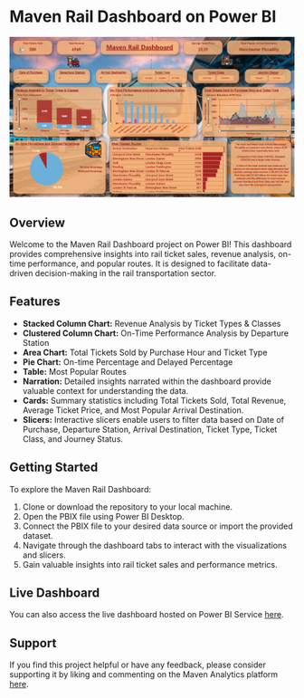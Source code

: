# Maven Rail Dashboard on Power BI

![Dashboard Preview](Screenshot%20(200).png)

## Overview
Welcome to the Maven Rail Dashboard project on Power BI! This dashboard provides comprehensive insights into rail ticket sales, revenue analysis, on-time performance, and popular routes. It is designed to facilitate data-driven decision-making in the rail transportation sector.

## Features
- **Stacked Column Chart:** Revenue Analysis by Ticket Types & Classes
- **Clustered Column Chart:** On-Time Performance Analysis by Departure Station
- **Area Chart:** Total Tickets Sold by Purchase Hour and Ticket Type
- **Pie Chart:** On-time Percentage and Delayed Percentage
- **Table:** Most Popular Routes
- **Narration:** Detailed insights narrated within the dashboard provide valuable context for understanding the data.
- **Cards:** Summary statistics including Total Tickets Sold, Total Revenue, Average Ticket Price, and Most Popular Arrival Destination.
- **Slicers:** Interactive slicers enable users to filter data based on Date of Purchase, Departure Station, Arrival Destination, Ticket Type, Ticket Class, and Journey Status.

## Getting Started
To explore the Maven Rail Dashboard:
1. Clone or download the repository to your local machine.
2. Open the PBIX file using Power BI Desktop.
3. Connect the PBIX file to your desired data source or import the provided dataset.
4. Navigate through the dashboard tabs to interact with the visualizations and slicers.
5. Gain valuable insights into rail ticket sales and performance metrics.

## Live Dashboard
You can also access the live dashboard hosted on Power BI Service [here](https://app.powerbi.com/view?r=eyJrIjoiMWZhYmRlMDYtNGUzYS00NmQwLTk4NTQtZTE3OGE4OTU1OGIwIiwidCI6ImRmODY3OWNkLWE4MGUtNDVkOC05OWFjLWM4M2VkN2ZmOTVhMCJ9).

## Support
If you find this project helpful or have any feedback, please consider supporting it by liking and commenting on the Maven Analytics platform [here](https://mavenanalytics.io/project/14754).
